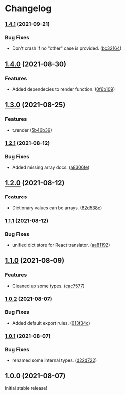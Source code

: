 # Changelog

### [1.4.1](https://www.github.com/schummar/schummar-translate/compare/v1.4.0...v1.4.1) (2021-09-21)


### Bug Fixes

* Don't crash if no "other" case is provided. ([bc32164](https://www.github.com/schummar/schummar-translate/commit/bc321640f0c640769dace87694e5eead11f7dc57))

## [1.4.0](https://www.github.com/schummar/schummar-translate/compare/v1.3.0...v1.4.0) (2021-08-30)


### Features

* Added dependecies to render function. ([0f6b109](https://www.github.com/schummar/schummar-translate/commit/0f6b109738441ba8fc626ba39456879dd70f1efb))

## [1.3.0](https://www.github.com/schummar/schummar-translate/compare/v1.2.1...v1.3.0) (2021-08-25)


### Features

* t.render ([5b46b39](https://www.github.com/schummar/schummar-translate/commit/5b46b39d32a3bff0024f2e4f89bd79d6b781a9f0))

### [1.2.1](https://www.github.com/schummar/schummar-translate/compare/v1.2.0...v1.2.1) (2021-08-12)


### Bug Fixes

* Added missing array docs. ([a8306fe](https://www.github.com/schummar/schummar-translate/commit/a8306fea23976bf08fac6e0999b45a19d789a6b9))

## [1.2.0](https://www.github.com/schummar/schummar-translate/compare/v1.1.1...v1.2.0) (2021-08-12)


### Features

* Dictionary values can be arrays. ([82d538c](https://www.github.com/schummar/schummar-translate/commit/82d538c3ef425d3a35546a811b402ce7acf16982))

### [1.1.1](https://www.github.com/schummar/schummar-translate/compare/v1.1.0...v1.1.1) (2021-08-12)


### Bug Fixes

* unified dict store for React translator. ([aa81192](https://www.github.com/schummar/schummar-translate/commit/aa8119279d4133bc61e590a9c9e4e7632bb27389))

## [1.1.0](https://www.github.com/schummar/schummar-translate/compare/v1.0.2...v1.1.0) (2021-08-09)


### Features

* Cleaned up some types. ([cac7577](https://www.github.com/schummar/schummar-translate/commit/cac757796ec1fa45981fb4c748b2546f4f3e96b4))

### [1.0.2](https://www.github.com/schummar/schummar-translate/compare/v1.0.1...v1.0.2) (2021-08-07)


### Bug Fixes

* Added default export rules. ([613f34c](https://www.github.com/schummar/schummar-translate/commit/613f34c5b6d6a73dd972d0bbcb60a32e8c962b31))

### [1.0.1](https://www.github.com/schummar/schummar-translate/compare/v1.0.0...v1.0.1) (2021-08-07)


### Bug Fixes

* renamed some internal types. ([d22d722](https://www.github.com/schummar/schummar-translate/commit/d22d7224a59458a0370f8c5708a556084da1c135))

## 1.0.0 (2021-08-07)
Initial stable release!
